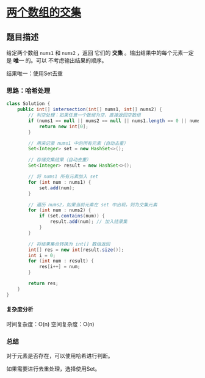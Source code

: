 # [两个数组的交集](两个数组的交集"[题目地址](https://leetcode.cn/problems/intersection-of-two-arrays/description/)")

## 题目描述
给定两个数组 `nums1` 和 `nums2` ，返回 它们的 **交集** 。输出结果中的每个元素一定是 **唯一** 的。可以 不考虑输出结果的顺序。

结果唯一：使用Set去重

### 思路：哈希处理


```java
class Solution {
    public int[] intersection(int[] nums1, int[] nums2) {
        // 判空处理：如果任意一个数组为空，直接返回空数组
        if (nums1 == null || nums2 == null || nums1.length == 0 || nums2.length == 0) {
            return new int[0];
        }

        // 用来记录 nums1 中的所有元素（自动去重）
        Set<Integer> set = new HashSet<>();

        // 存储交集结果（自动去重）
        Set<Integer> result = new HashSet<>();

        // 将 nums1 所有元素加入 set
        for (int num : nums1) {
            set.add(num);
        }

        // 遍历 nums2，如果当前元素在 set 中出现，则为交集元素
        for (int num : nums2) {
            if (set.contains(num)) {
                result.add(num); // 加入结果集
            }
        }

        // 将结果集合转换为 int[] 数组返回
        int[] res = new int[result.size()];
        int i = 0;
        for (int num : result) {
            res[i++] = num;
        }

        return res;
    }
}
```

#### 复杂度分析
时间复杂度：O(n)
空间复杂度：O(n)

### 总结
对于元素是否存在，可以使用哈希进行判断。

如果需要进行去重处理，选择使用Set。